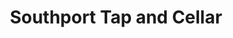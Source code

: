 ---
title: "Southport Tap and Cellar"
url: /southport/southport-tap-and-cellar/
shop: Spirituosen
---